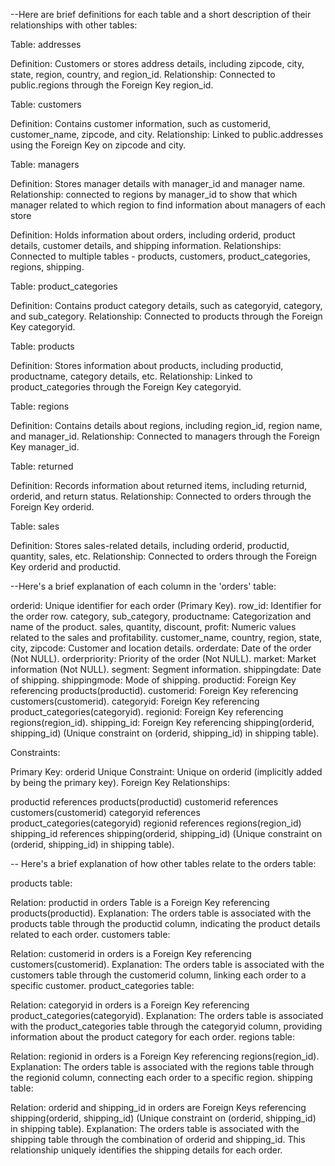 

--Here are brief definitions for each table and a short description of their relationships with other tables:

Table: addresses

Definition: Customers or stores address details, including zipcode, city, state, region, country, and region_id.
Relationship: Connected to public.regions through the Foreign Key region_id.

Table: customers

Definition: Contains customer information, such as customerid, customer_name, zipcode, and city.
Relationship: Linked to public.addresses using the Foreign Key on zipcode and city.

Table: managers

Definition: Stores manager details with manager_id and manager name.
Relationship: connected to regions by  manager_id to show that which manager  related to which region to find information about managers of each store 



Definition: Holds information about orders, including orderid, product details, customer details, and shipping information.
Relationships: Connected to multiple tables - products, customers, product_categories, regions, shipping.


Table: product_categories

Definition: Contains product category details, such as categoryid, category, and sub_category.
Relationship: Connected to products through the Foreign Key categoryid.


Table: products

Definition: Stores information about products, including productid, productname, category details, etc.
Relationship: Linked to product_categories through the Foreign Key categoryid.


Table: regions

Definition: Contains details about regions, including region_id, region name, and manager_id.
Relationship: Connected to managers through the Foreign Key manager_id.

Table: returned

Definition: Records information about returned items, including returnid, orderid, and return status.
Relationship: Connected to orders through the Foreign Key orderid.


Table: sales

Definition: Stores sales-related details, including orderid, productid, quantity, sales, etc.
Relationship: Connected to orders through the Foreign Key orderid and productid.


--Here's a brief explanation of each column in the 'orders' table:

orderid: Unique identifier for each order (Primary Key).
row_id: Identifier for the order row.
category, sub_category, productname: Categorization and name of the product.
sales, quantity, discount, profit: Numeric values related to the sales and profitability.
customer_name, country, region, state, city, zipcode: Customer and location details.
orderdate: Date of the order (Not NULL).
orderpriority: Priority of the order (Not NULL).
market: Market information (Not NULL).
segment: Segment information.
shippingdate: Date of shipping.
shippingmode: Mode of shipping.
productid: Foreign Key referencing products(productid).
customerid: Foreign Key referencing customers(customerid).
categoryid: Foreign Key referencing product_categories(categoryid).
regionid: Foreign Key referencing regions(region_id).
shipping_id: Foreign Key referencing shipping(orderid, shipping_id) (Unique constraint on (orderid, shipping_id) in shipping table).

Constraints:

Primary Key: orderid
Unique Constraint: Unique on orderid (implicitly added by being the primary key).
Foreign Key Relationships:

productid references products(productid)
customerid references customers(customerid)
categoryid references product_categories(categoryid)
regionid references regions(region_id)
shipping_id references shipping(orderid, shipping_id) (Unique constraint on (orderid, shipping_id) in shipping table).

-- Here's a brief explanation of how other tables relate to the orders table:

products table:

Relation: productid in orders Table is a Foreign Key referencing products(productid).
Explanation: The orders table is associated with the products table through the productid column, indicating the product details related to each order.
customers table:

Relation: customerid in orders is a Foreign Key referencing customers(customerid).
Explanation: The orders table is associated with the customers table through the customerid column, linking each order to a specific customer.
product_categories table:

Relation: categoryid in orders is a Foreign Key referencing product_categories(categoryid).
Explanation: The orders table is associated with the product_categories table through the categoryid column, providing information about the product category for each order.
regions table:

Relation: regionid in orders is a Foreign Key referencing regions(region_id).
Explanation: The orders table is associated with the regions table through the regionid column, connecting each order to a specific region.
shipping table:

Relation: orderid and shipping_id in orders are Foreign Keys referencing shipping(orderid, shipping_id) (Unique constraint on (orderid, shipping_id) in shipping table).
Explanation: The orders table is associated with the shipping table through the combination of orderid and shipping_id. This relationship uniquely identifies the shipping details for each order.	 

